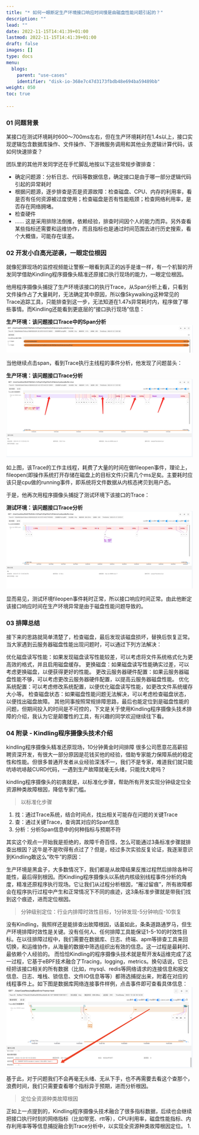 ```yaml
---
title: "* 如何一眼断定生产环境接口响应时间慢是由磁盘性能问题引起的？"
description: ""
lead: ""
date: 2022-11-15T14:41:39+01:00
lastmod: 2022-11-15T14:41:39+01:00
draft: false
images: []
type: docs
menu:
  blogs:
    parent: "use-cases"
    identifier: "disk-io-368e7c47d3173fbdb48e694ba59489bb"
weight: 050
toc: true

---
```


### 01 问题背景
某接口在测试环境耗时600～700ms左右，但在生产环境耗时在1.4s以上，接口实现逻辑包含数据库操作、文件操作、下游微服务调用和其他业务逻辑计算代码，该如何快速排查？

团队里的其他开发同学还在手忙脚乱地按以下这些常规步骤排查：

* 确定问题源：分析日志、代码等数据信息，确定接口是由于哪一部分逻辑代码引起的异常耗时
* 根据问题源，逐步排查是否是资源故障：检查磁盘、CPU、内存的利用率，看是否有任何资源被过度使用；检查磁盘是否有性能瓶颈；检查网络利用率，是否存在网络拥堵。
* 检查硬件
* ......
这是采用排除法倒推，依赖经验，排查时间因个人的能力而异。另外查看某些指标还需要和运维协作，而且指标也是通过时间范围去进行历史搜索，看个大概值，可能存在误差。

### 02 开发小白高光逆袭，一眼定位根因
就像犯罪现场的监控视频能让警察一眼看到真正的凶手是谁一样，有一个机智的开发同学借助Kindling程序摄像头精准还原接口执行现场的能力，一眼定位根因。

他用程序摄像头捕捉了生产环境该接口的执行Trace，从Span分析上看，只看到文件操作占了大量耗时，无法确定其中原因，所以像Skywalking这种常见的Trace追踪工具，只能排查到这一步，无法知道在1.47s异常耗时内，程序做了哪些事情。而Kindling还能看到更底层的“接口执行现场”信息：

**生产环境：该问题接口Trace中的Span分析**
![image.png](1.png)


当他继续点击span，看到Trace执行主线程的事件分析，他发现了问题苗头：

**生产环境：该问题接口Trace分析**
![image.png](2.png)


如上图，该Trace的工作主线程，耗费了大量的时间在做fileopen事件，理论上，fileopen(即操作系统打开存储在磁盘上的目标文件)只需几个ms足矣。主要耗时应该只是cpu做的running事件，即系统将文件数据从内核态拷贝到用户态。


于是，他再次用程序摄像头捕捉了测试环境下该接口的Trace：

**测试环境：该问题接口Trace分析**
![image.png](3.png)

显而易见，测试环境fileopen事件耗时正常，所以接口响应时间正常。由此他断定该接口响应时间在生产环境异常是由于磁盘性能问题导致的。

### 03 排障总结
接下来的思路就简单清楚了，检查磁盘，最后发现该磁盘损坏，替换后恢复正常。当大家遇到云服务器磁盘性能出现问题时，可以通过下列方法解决：

优化磁盘读写性能：如果发现磁盘读写性能较差，可以考虑将文件系统格式化为更高效的格式，并且启用磁盘缓存。
更换磁盘：如果磁盘读写性能确实过差，可以考虑更换磁盘，以便获得更好的性能。
更改云服务器硬件配置：如果云服务器磁盘性能不够，可以考虑更改云服务器硬件配置，以提高云服务器磁盘性能。
优化系统配置：可以考虑修改系统配置，以便优化磁盘读写性能，如更改文件系统缓存大小等。
检查磁盘状态：如果磁盘性能问题无法解决，可以考虑检查磁盘状态，以便找出磁盘故障。
其他同事按照常规排障思路，最后也能定位到是磁盘性能的问题，但期间投入的时间是不可控的，下文是关于使用Kindling程序摄像头技术排障的介绍，我认为它是颠覆性的工具，有兴趣的同学欢迎继续往下看。

### 04 附录 - Kindling程序摄像头技术介绍
kindling程序摄像头精准还原现场，10分钟黄金时间排障
很多公司愿意花高薪招聘资深开发，有很大一部分原因是花钱买他的经验，借助专家能力保障系统的稳定性和性能。但很多普通开发者从业经验深浅不一，我们不是专家，难道我们就只能吭哧吭哧敲CURD代码，一遇到生产故障就毫无头绪，只能找大佬吗？

kindling程序摄像头的初衷就是，以标准化步骤，帮助所有开发实现分钟级定位全资源种类故障根因，降低专家门槛。

> 以标准化步骤

1. 找：通过Trace系统，结合时间点，找出相关可能存在问题的关键Trace
2. 查：通过关键Trace，查询其对应的Span信息
3. 分析：分析Span信息中的何种指标与预期不符

其实这个观点一开始我是拒绝的，故障千奇百怪，怎么可能通过3条标准步骤就排查出根因？这牛是不是吹得有点过了？但是，经过多次实验反复论证，我逐渐意识到Kindling敢这么“吹牛”的原因：

生产环境是黑盒子，大多数情况下，我们都是从故障结果反推过程然后排除各种可能性，最后得到根因。而Kindling程序摄像头以系统内核级别线程事件分析的角度，精准还原程序执行现场。它让我们从过程分析根因，“雁过留痕”，所有故障都会在程序执行过程中产生和正常情况下不同的痕迹，这3条标准步骤就是带我们找到这个痕迹，进而定位根因。

> 分钟级别定位：行业内排障时效性目标，1分钟发现-5分钟响应-10恢复

没有Kindling，我照样还是能排查出故障根因，话虽如此，条条道路通罗马，但生产环境排障时效性是关键。没有任何人、任何排障工具能保证1-5-10的时效性目标。在以往排障过程中，我们需要在数据库、日志、终端、apm等排查工具来回切换，和运维协作，从海量的数据中筛选组织出有效的信息。这一过程是最耗时、最依赖个人经验的。
而恰恰Kindling的程序摄像头技术就是帮开发&运维完成了这一过程，它基于eBPF技术融合了Tracing，logging，metrics。换句话说，它已经把该接口相关的所有数据（比如，mysql、redis等网络请求的连接信息和报文信息、日志、堆栈、锁信息、文件IO信息等等）都筛选捕捉出来，附着在对应的线程事件上。如下图是数据库网络连接事件样例，点击事件即可查看具体信息：
![image.png](4.png)

基于此，对于问题我们不会再毫无头绪、无从下手，也不再需要去看这个查那个，浪费时间，我们只需要查看哪个指标异于预期，进而分析根因。

> 定位全资源种类故障根因

正如上一点提到的，Kindling程序摄像头技术融合了很多指标数据，后续也会继续把接口执行时刻的网络指标（比如带宽、rtt等），CPU利用率，磁盘性能指标、内存利用率等等信息捕捉融合到Trace分析中，以实现全资源种类故障根因定位。
1.
